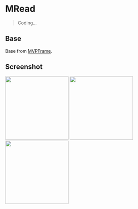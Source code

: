 # MRead

> Coding...

## Base
Base from [MVPFrame](https://github.com/Lrony/MVPFrame).

## Screenshot

<img src="https://raw.githubusercontent.com/Lrony/MRead/master_v2/screenshot/Screenshot_0.png?raw=true" width="200"> <img src="https://raw.githubusercontent.com/Lrony/MRead/master_v2/screenshot/Screenshot_1.png?raw=true" width="200"> <img src="https://raw.githubusercontent.com/Lrony/MRead/master_v2/screenshot/Screenshot_2.png?raw=true" width="200">
